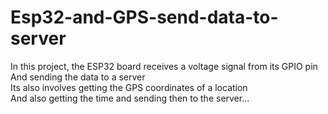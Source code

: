 # Esp32-and-GPS-send-data-to-server
In this project, the ESP32 board receives a voltage signal from its GPIO pin
<br>
And sending the data to a server 
<br>
Its also involves getting the GPS coordinates of a location
<br>
And also getting the time and sending then to the server...
